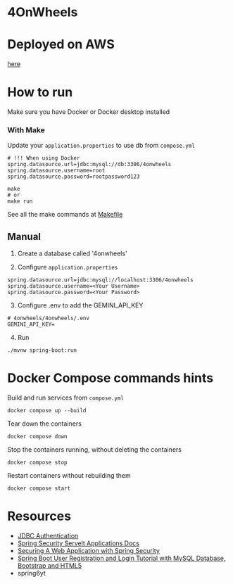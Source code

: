 # 4OnWheels

# Deployed on AWS
[here](https://i9pu6wrfx5.us-east-1.awsapprunner.com/login)

# How to run

Make sure you have Docker or Docker desktop installed

<!-- ```
4onWheels/4onWheels/4onWheels
cp env-example .env
``` -->

### With Make

Update your `application.properties` to use db from `compose.yml`

```
# !!! When using Docker
spring.datasource.url=jdbc:mysql://db:3306/4onwheels
spring.datasource.username=root
spring.datasource.password=rootpassword123
```

```
make
# or
make run
```

See all the make commands at [Makefile](Makefile)

## Manual

1. Create a database called '4onwheels'

2. Configure `application.properties`

```
spring.datasource.url=jdbc:mysql://localhost:3306/4onwheels
spring.datasource.username=<Your Username>
spring.datasource.password=<Your Password>
```

3. Configure .env to add the GEMINI_API_KEY
```
# 4onwheels/4onwheels/.env
GEMINI_API_KEY=
```

4. Run

```
./mvnw spring-boot:run
```

# Docker Compose commands hints

Build and run services from `compose.yml`

```
docker compose up --build
```

Tear down the containers

```
docker compose down
```

Stop the containers running, without deleting the containers

```
docker compose stop
```

Restart containers without rebuilding them

```
docker compose start
```

# Resources

- [JDBC Authentication](https://docs.spring.io/spring-security/reference/servlet/authentication/passwords/jdbc.html)
- [Spring Security Servelt Applications Docs](https://docs.spring.io/spring-security/reference/servlet/index.html)
- [Securing A Web Application with Spring Security](https://spring.io/guides/gs/securing-web#initial)
- [Spring Boot User Registration and Login Tutorial with MySQL Database, Bootstrap and HTML5](https://youtu.be/b8KY3BlvaFE?si=tU6V8cSe1Id2YkHk)
- spring6yt[](https://github.com/navinreddy20/spring6yt)
